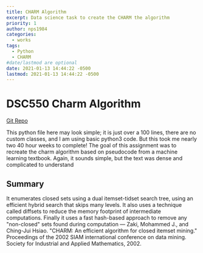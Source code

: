 ```yaml
---
title: CHARM Algorithm
excerpt: Data science task to create the CHARM the algorithm
priority: 1
author: nps1984
categories:
  - works
tags:
  - Python
  - CHARM
#date/lastmod are optional
date: 2021-01-13 14:44:22 -0500
lastmod: 2021-01-13 14:44:22 -0500
---
```


# DSC550 Charm Algorithm
[Git Repo](https://github.com/nps1984/DSC550/tree/master/charm)

This python file here may look simple; it is just over a 100 lines, there are no custom classes, and I am using basic
python3 code. But this took me nearly two 40 hour weeks to complete! The goal of this assignment was to recreate the
charm algorithm based on pseudocode from a machine learning textbook. Again, it sounds simple, but the text was dense
and complicated to understand

## Summary
It enumerates closed sets using a dual itemset-tidset search tree, using an efficient hybrid search that skips many levels.
It also uses a technique called diffsets to reduce the memory footprint of intermediate computations. Finally it uses a
fast hash-based approach to remove any "non-closed" sets found during computation
— Zaki, Mohammed J., and Ching-Jui Hsiao. "CHARM: An efficient algorithm for closed itemset mining." 
Proceedings of the 2002 SIAM international conference on data mining.
Society for Industrial and Applied Mathematics, 2002.




